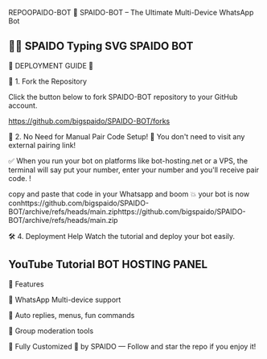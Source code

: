 REPOOPAIDO-BOT
🤖 SPAIDO-BOT – The Ultimate Multi-Device WhatsApp Bot

🤖✨ SPAIDO
Typing SVG
SPAIDO BOT
---
🌟 DEPLOYMENT GUIDE 🌟

🚀 1. Fork the Repository

Click the button below to fork SPAIDO-BOT repository to your GitHub account.

https://github.com/bigspaido/SPAIDO-BOT/forks

🧾 2. No Need for Manual Pair Code Setup!
🧠 You don't need to visit any external pairing link!

✅ When you run your bot on platforms like bot-hosting.net or a VPS, the terminal will say put your number, enter your number and you'll receive pair code. !

copy and paste that code in your Whatsapp and boom 💥 your bot is now conhttps://github.com/bigspaido/SPAIDO-BOT/archive/refs/heads/main.ziphttps://github.com/bigspaido/SPAIDO-BOT/archive/refs/heads/main.zip

🛠️ 4. Deployment Help
Watch the tutorial and deploy your bot easily.

YouTube Tutorial
BOT HOSTING PANEL
---
🧩 Features

💬 WhatsApp Multi-device support

🧠 Auto replies, menus, fun commands

📁 Group moderation tools

🤖 Fully Customized  💜 by SPAIDO  — Follow and star the repo if you enjoy it!
